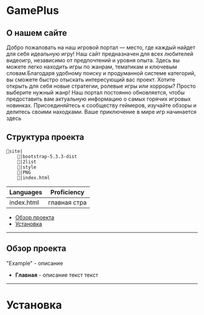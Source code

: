# GamePlus

## О нашем сайте

Добро пожаловать на наш игровой портал — место, где каждый найдет для себя идеальную игру! Наш сайт предназначен для всех любителей видеоигр, независимо от предпочтений и уровня опыта. Здесь вы можете легко находить игры по жанрам, тематикам и ключевым словам.Благодаря удобному поиску и продуманной системе категорий, вы сможете быстро отыскать интересующий вас проект. Хотите открыть для себя новые стратегии, ролевые игры или хорроры? Просто выберите нужный жанр! Наш портал постоянно обновляется, чтобы предоставить вам актуальную информацию о самых горячих игровых новинках. Присоединяйтесь к сообществу геймеров, изучайте обзоры и делитесь своими находками. Ваше приключение в мире игр начинается здесь

## Структура проекта
```
📁site|
    📁|bootstrap-5.3.3-dist
    📁|2list
    📁|style
    📁|PNG
    👾|index.html
```

| Languages | Proficiency |
|-----------|-------------|
| index.html| главная стра|

- [Обзор проекта](#обзор-проекта)
- [Установка](#установка)

---

## Обзор проекта

"Example" - описание

- **Главная** - описание
текст 
текст

---

# Установка
